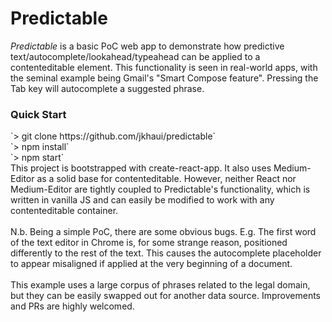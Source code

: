 <h1>Predictable</h1>

_Predictable_ is a basic PoC web app to demonstrate how predictive text/autocomplete/lookahead/typeahead
can be applied to a contenteditable element. This functionality is seen in real-world apps, with the 
seminal example being Gmail's "Smart Compose feature". Pressing the Tab key will autocomplete a suggested
phrase.
<br />
<h3>Quick Start</h3>
`> git clone https://github.com/jkhaui/predictable`
<br />
`> npm install`
<br />
`> npm start`

<br />
This project is bootstrapped with create-react-app. It also uses Medium-Editor as a solid
base for contenteditable. However, neither React nor Medium-Editor are tightly coupled to
Predictable's functionality, which is written in vanilla JS and can easily be modified to work with 
any contenteditable container.
<br />
<br />
N.b. Being a simple PoC, there are some obvious bugs. E.g. The first word of the text editor
in Chrome is, for some strange reason, positioned differently to the rest of the text. This causes the
autocomplete placeholder to appear misaligned if applied at the very beginning of a document.

<br />
<br />
This example uses a large corpus of phrases related to the legal domain, but they can be easily swapped
out for another data source. Improvements and PRs are highly welcomed.